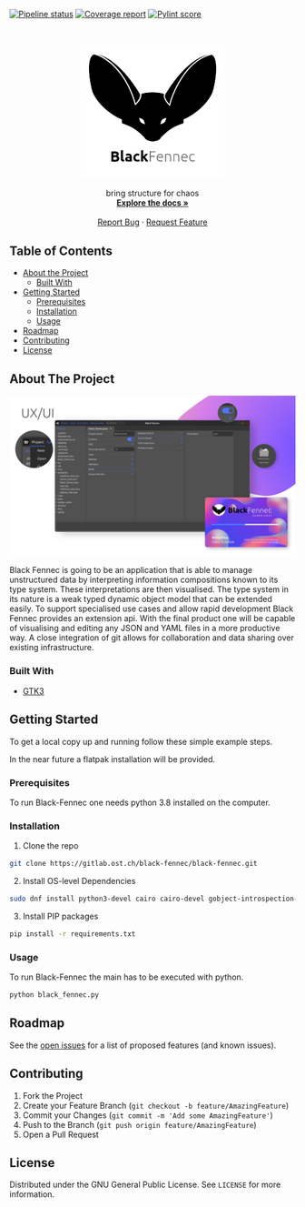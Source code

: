 [![Pipeline status][pipeline-status]][commits]
[![Coverage report][coverage-report]][commits]
[![Pylint score][pylint-score]][pylint-log]

<!-- PROJECT LOGO -->
<br />
<div align="center">
  <p>
    <a href="https://gitlab.ost.ch/black-fennec/black-fennec">
      <img src="docs/source/images/corporate_identity/logo.jpg" alt="Logo" width="50%">
    </a>
  </p>
  <p align="center">
    bring structure for chaos
    <br />
    <a href="https://gitlab.ost.ch/black-fennec/black-fennec"><strong>Explore the docs »</strong></a>
    <br />
    <br />
    <a href="https://gitlab.ost.ch/black-fennec/black-fennec/issues">Report Bug</a>
    ·
    <a href="https://gitlab.ost.ch/black-fennec/black-fennec/issues">Request Feature</a>
  </p>
</div>



<!-- TABLE OF CONTENTS -->

## Table of Contents

* [About the Project](#about-the-project)
    * [Built With](#built-with)
* [Getting Started](#getting-started)
    * [Prerequisites](#prerequisites)
    * [Installation](#installation)
    * [Usage](#usage)
* [Roadmap](#roadmap)
* [Contributing](#contributing)
* [License](#license)

<!-- ABOUT THE PROJECT -->

## About The Project

[![Black-Fennec Screen Shot][product-screenshot]](docs/source/images/corporate_identity/demo/ui.png)

Black Fennec is going to be an application that is able to manage unstructured data by interpreting information
compositions known to its type system. These interpretations are then visualised. The type system in its nature is a
weak typed dynamic object model that can be extended easily. To support specialised use cases and allow rapid
development Black Fennec provides an extension api. With the final product one will be capable of visualising and
editing any JSON and YAML files in a more productive way. A close integration of git allows for collaboration and data
sharing over existing infrastructure.

### Built With

* [GTK3](https://docs.gtk.org/gtk3/)

<!-- GETTING STARTED -->

## Getting Started

To get a local copy up and running follow these simple example steps.

In the near future a flatpak installation will be provided.

### Prerequisites

To run Black-Fennec one needs python 3.8 installed on the computer.

### Installation

1. Clone the repo

```sh
git clone https://gitlab.ost.ch/black-fennec/black-fennec.git
```

2. Install OS-level Dependencies

```sh
sudo dnf install python3-devel cairo cairo-devel gobject-introspection-devel cairo-gobject-devel
```

3. Install PIP packages

```sh
pip install -r requirements.txt
```

### Usage

To run Black-Fennec the main has to be executed with python.

```sh
python black_fennec.py
```

<!-- ROADMAP -->

## Roadmap

See the [open issues](https://gitlab.ost.ch/black-fennec/black-fennec/issues) for a list of proposed features (and known
issues).

<!-- CONTRIBUTING -->

## Contributing

1. Fork the Project
2. Create your Feature Branch (`git checkout -b feature/AmazingFeature`)
3. Commit your Changes (`git commit -m 'Add some AmazingFeature'`)
4. Push to the Branch (`git push origin feature/AmazingFeature`)
5. Open a Pull Request

<!-- LICENSE -->

## License

Distributed under the GNU General Public License. See `LICENSE` for more information.

<!-- MARKDOWN LINKS & IMAGES -->
<!-- https://www.markdownguide.org/basic-syntax/#reference-style-links -->

[pipeline-status]: https://gitlab.ost.ch/black-fennec/black-fennec/badges/dev/pipeline.svg

[coverage-report]: https://gitlab.ost.ch/black-fennec/black-fennec/badges/dev/coverage.svg

[pylint-score]: https://gitlab.ost.ch/black-fennec/black-fennec/-/jobs/artifacts/dev/raw/pylint/pylint.svg?job=run%20linter

[pylint-log]: https://gitlab.ost.ch/black-fennec/black-fennec/-/jobs/artifacts/dev/raw/pylint/pylint.log?job=run%20linter

[commits]: https://gitlab.ost.ch/black-fennec/black-fennec/-/commits/dev

[issues-url]: https://gitlab.ost.ch/black-fennec/black-fennec/issues

[product-screenshot]: docs/source/images/corporate_identity/demo/ui.png
